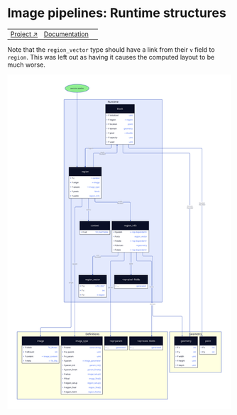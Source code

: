 # Image pipelines: Runtime structures

||||
|---|---|---|
|[Project ↗](../../README.md)|[Documentation](../index.md)||[Developer Index ↗](index.md)|

Note that the `region_vector` type should have a link from their `v` field to `region`.
This was left out as having it causes the computed layout to be much worse.

![Definition Structures](figures/runtime-structures.svg)
